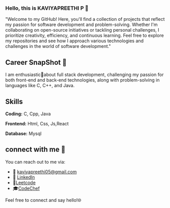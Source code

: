 
### Hello, this is KAVIYAPREETHI P 👋

"Welcome to my GitHub! Here, you'll find a collection of projects that reflect my passion for software development and problem-solving. Whether I'm collaborating on open-source initiatives or tackling personal challenges, I prioritize creativity, efficiency, and continuous learning. Feel free to explore my repositories and see how I approach various technologies and challenges in the world of software development."
##  Career SnapShot 🎥

I am enthusiastic🚀about full stack development, challenging my passion for both front-end and back-end technologies, along with problem-solving in languages like C, C++, and Java.
## Skills

**Coding:** C, Cpp, Java

**Frontend:** Html, Css, Js,React

**Database:** Mysql

## connect with me 🤝 

You can reach out to me via:

- 📧 kaviyapreethi05@gmail.com
- 🔗 [LinkedIn](www.linkedin.com/in/kaviyapreethi-p-260240299)
- 🎯[Leetcode](https://leetcode.com/u/KAVIYAPREETHI/)
- 🎓[CodeChef](https://www.codechef.com/users/kaviyapreethip)

Feel free to connect and say hello!🌐

